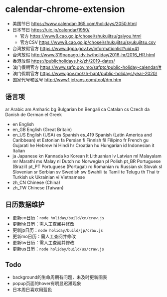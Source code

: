 # calendar-chrome-extension
- 美国节日 https://www.calendar-365.com/holidays/2050.html
- 日本节日 https://uic.jp/calendar/1950/
  - 官方 https://www8.cao.go.jp/chosei/shukujitsu/gaiyou.html
  - 官方CSV https://www8.cao.go.jp/chosei/shukujitsu/syukujitsu.csv
- 台湾放假官方 https://www.dgpa.gov.tw/informationlist?uid=41
- 台湾放假 http://www.319papago.idv.tw/holiday/2016-hr/2016_HR.html
- 香港放假 https://publicholidays.hk/zh/2019-dates/
- 澳门假期官方 https://www.safp.gov.mo/safptc/public-holiday-calendar/#
- 澳门假期官方 https://www.gov.mo/zh-hant/public-holidays/year-2020/
- 国家代号和区号 http://www1.jctrans.com/tool/dm.htm


## 语言项
ar	Arabic
am	Amharic
bg	Bulgarian
bn	Bengali
ca	Catalan
cs	Czech
da	Danish
de	German
el	Greek
- en	English
- en_GB	English (Great Britain)
- en_US	English (USA)
es	Spanish
es_419	Spanish (Latin America and Caribbean)
et	Estonian
fa	Persian
fi	Finnish
fil	Filipino
fr	French
gu	Gujarati
he	Hebrew
hi	Hindi
hr	Croatian
hu	Hungarian
id	Indonesian
it	Italian
- ja	Japanese
kn	Kannada
ko	Korean
lt	Lithuanian
lv	Latvian
ml	Malayalam
mr	Marathi
ms	Malay
nl	Dutch
no	Norwegian
pl	Polish
pt_BR	Portuguese (Brazil)
pt_PT	Portuguese (Portugal)
ro	Romanian
ru	Russian
sk	Slovak
sl	Slovenian
sr	Serbian
sv	Swedish
sw	Swahili
ta	Tamil
te	Telugu
th	Thai
tr	Turkish
uk	Ukrainian
vi	Vietnamese
- zh_CN	Chinese (China)
- zh_TW	Chinese (Taiwan)

## 日历数据维护
- 更新cn日历：`node holiday/build/cn/craw.js`
- 更新hk日历：需人工查阅并修改
- 更新jp日历：`node holiday/build/jp/craw.js`
- 更新mo日历：需人工查阅并修改
- 更新tw日历：需人工查阅并修改
- 更新us日历：`node holiday/build/us/craw.js`

## Todo
- background的生命周期有问题，未及时更新图表
- popup页面的hover有明显迟滞现象
- 日本周日喜欢用蓝色

